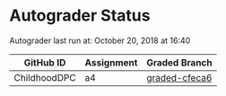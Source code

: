# Autograder Status
Autograder last run at: October 20, 2018 at 16:40

| GitHub ID | Assignment | Graded Branch |
|-----------|------------|---------------|
| ChildhoodDPC | a4 | [graded-cfeca6](https://github.com/Fall2018COMP401-001/a4-ChildhoodDPC/tree/graded-cfeca6) | 
